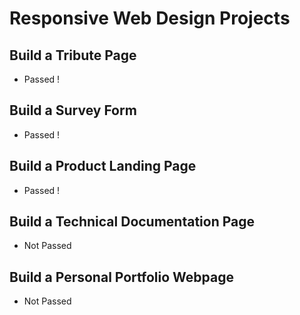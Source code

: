 # Responsive Web Design Projects

## Build a Tribute Page
- Passed !

## Build a Survey Form
- Passed !

## Build a Product Landing Page
- Passed !

## Build a Technical Documentation Page
- Not Passed

## Build a Personal Portfolio Webpage
- Not Passed
